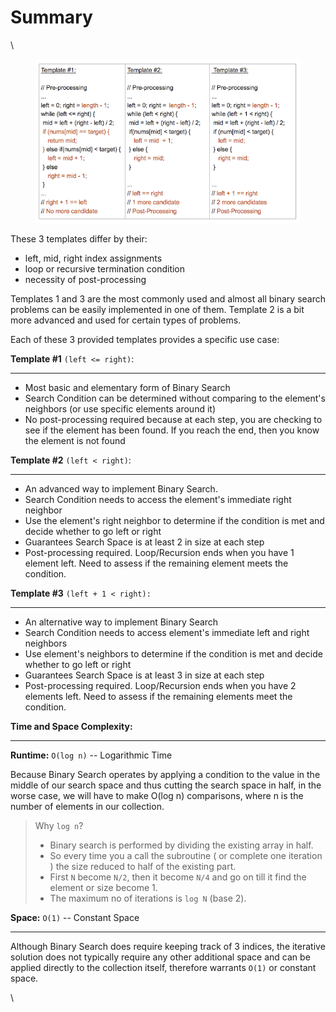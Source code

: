 # Summary

\


<div align="left">

<figure><img src="../../../../.gitbook/assets/image (1) (1) (1) (1) (1) (1).png" alt=""><figcaption></figcaption></figure>

</div>

These 3 templates differ by their:

* left, mid, right index assignments
* loop or recursive termination condition
* necessity of post-processing

Templates 1 and 3 are the most commonly used and almost all binary search problems can be easily implemented in one of them. Template 2 is a bit more advanced and used for certain types of problems.

Each of these 3 provided templates provides a specific use case:



**Template #1** `(left <= right)`:

***

* Most basic and elementary form of Binary Search
* Search Condition can be determined without comparing to the element's neighbors (or use specific elements around it)
* No post-processing required because at each step, you are checking to see if the element has been found. If you reach the end, then you know the element is not found

**Template #2** `(left < right)`:

***

* An advanced way to implement Binary Search.
* Search Condition needs to access the element's immediate right neighbor
* Use the element's right neighbor to determine if the condition is met and decide whether to go left or right
* Guarantees Search Space is at least 2 in size at each step
* Post-processing required. Loop/Recursion ends when you have 1 element left. Need to assess if the remaining element meets the condition.

**Template #3** `(left + 1 < right):`

***

* An alternative way to implement Binary Search
* Search Condition needs to access element's immediate left and right neighbors
* Use element's neighbors to determine if the condition is met and decide whether to go left or right
* Guarantees Search Space is at least 3 in size at each step
* Post-processing required. Loop/Recursion ends when you have 2 elements left. Need to assess if the remaining elements meet the condition.

**Time and Space Complexity:**

***

**Runtime:** `O(log n)` -- Logarithmic Time

Because Binary Search operates by applying a condition to the value in the middle of our search space and thus cutting the search space in half, in the worse case, we will have to make O(log n) comparisons, where n is the number of elements in our collection.

> Why `log n`?
>
> * Binary search is performed by dividing the existing array in half.
> * So every time you a call the subroutine ( or complete one iteration ) the size reduced to half of the existing part.
> * First `N` become `N/2`, then it become `N/4` and go on till it find the element or size become 1.
> * The maximum no of iterations is `log N` (base 2).

&#x20;

**Space:** `O(1)` -- Constant Space

***

Although Binary Search does require keeping track of 3 indices, the iterative solution does not typically require any other additional space and can be applied directly to the collection itself, therefore warrants `O(1)` or constant space.

\
